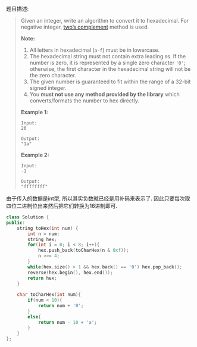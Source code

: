 题目描述:

> Given an integer, write an algorithm to convert it to hexadecimal. For negative integer, [two’s complement](https://en.wikipedia.org/wiki/Two%27s_complement) method is used.
>
> **Note:**
>
> 1. All letters in hexadecimal (`a-f`) must be in lowercase.
> 2. The hexadecimal string must not contain extra leading `0`s. If the number is zero, it is represented by a single zero character `'0'`; otherwise, the first character in the hexadecimal string will not be the zero character.
> 3. The given number is guaranteed to fit within the range of a 32-bit signed integer.
> 4. You **must not use any method provided by the library** which converts/formats the number to hex directly.
>
> **Example 1:**
>
> ```
> Input:
> 26
>
> Output:
> "1a"
>
> ```
>
> **Example 2:**
>
> ```
> Input:
> -1
>
> Output:
> "ffffffff"
> ```

由于传入的数据是int型, 所以其实负数就已经是用补码来表示了. 因此只要每次取四位二进制位出来然后把它们转换为16进制即可.

```c++
class Solution {
public:
    string toHex(int num) {
        int n = num;
        string hex;
        for(int i = 0; i < 8; i++){
            hex.push_back(toCharHex(n & 0xf));
            n >>= 4;
        }
        while(hex.size() > 1 && hex.back() == '0') hex.pop_back();
        reverse(hex.begin(), hex.end());
        return hex;
    }
    
    char toCharHex(int num){
        if(num < 10){
            return num + '0';
        }
        else{
            return num - 10 + 'a';
        }
    }
};
```

